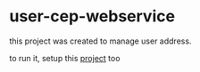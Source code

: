 # user-cep-webservice

this project was created to manage user address.

to run it, setup this [project](https://github.com/luisarthurbv/cep-webservice) too